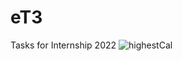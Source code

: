 # eT3
Tasks for Internship 2022
![highestCal](https://user-images.githubusercontent.com/50055957/181862904-3170311f-4d59-4cc7-8bc1-254398d5d49d.png)
